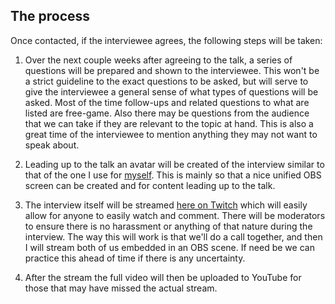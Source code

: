 ## The process

Once contacted, if the interviewee agrees, the following steps will be taken:

1. Over the next couple weeks after agreeing to the talk, a series of questions
   will be prepared and shown to the interviewee. This won't be a strict
   guideline to the exact questions to be asked, but will serve to give the
   interviewee a general sense of what types of questions will be asked. Most of
   the time follow-ups and related questions to what are listed are free-game.
   Also there may be questions from the audience that we can take if they are
   relevant to the topic at hand. This is also a great time of the interviewee
   to mention anything they may not want to speak about.

2. Leading up to the talk an avatar will be created of the interview similar to
   that of the one I use for
   [myself](https://avatars.githubusercontent.com/u/13974112?v=4). This is
   mainly so that a nice unified OBS screen can be created and for content
   leading up to the talk.

3. The interview itself will be streamed [here on
   Twitch](https://www.twitch.tv/ckipp) which will easily allow for anyone to
   easily watch and comment. There will be moderators to ensure there is no
   harassment or anything of that nature during the interview. The way this will
   work is that we'll do a call together, and then I will stream both of us
   embedded in an OBS scene. If need be we can practice this ahead of time if
   there is any uncertainty.

4. After the stream the full video will then be uploaded to YouTube for those
   that may have missed the actual stream.
